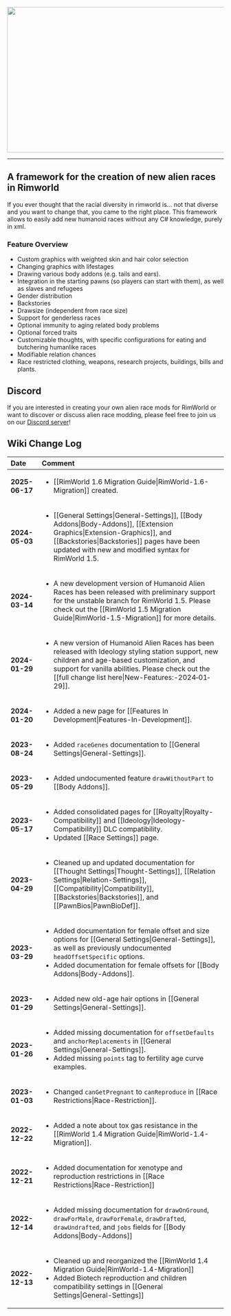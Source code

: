 <p align="center">
<img src="https://steamuserimages-a.akamaihd.net/ugc/1824515621608894853/5AE15295349EE9518F044869E3E60F4D4521D3BB/?imw=5000&imh=5000&ima=fit&impolicy=Letterbox&imcolor=%23000000&letterbox=false" width="600" height="338">
</p>

***


A framework for the creation of new alien races in Rimworld
---

If you ever thought that the racial diversity in rimworld is... not that diverse and you want to change that, you came to the right place. This framework allows to easily add new humanoid races without any C# knowledge, purely in xml.

### Feature Overview

* Custom graphics with weighted skin and hair color selection
* Changing graphics with lifestages
* Drawing various body addons (e.g. tails and ears).
* Integration in the starting pawns (so players can start with them), as well as slaves and refugees
* Gender distribution
* Backstories
* Drawsize (independent from race size)
* Support for genderless races
* Optional immunity to aging related body problems
* Optional forced traits
* Customizable thoughts, with specific configurations for eating and butchering humanlike races
* Modifiable relation chances
* Race restricted clothing, weapons, research projects, buildings, bills and plants.

## Discord

If you are interested in creating your own alien race mods for RimWorld or want to discover or discuss alien race modding, please feel free to join us on our [Discord server](http://discord.gg/XMCRj46)!

## Wiki Change Log

<table>
<thead>
<tr><th align="left">Date</th><th align="left">Comment</th></tr>
</thead>
<tbody>
<tr><td>
<strong>2025-06-17</strong>
</td><td>
<ul>
<li>[[RimWorld 1.6 Migration Guide|RimWorld-1.6-Migration]] created.</li>
</ul>
</td></tr>
<tr><td>
<strong>2024-05-03</strong>
</td><td>
<ul>
<li>[[General Settings|General-Settings]], [[Body Addons|Body-Addons]], [[Extension Graphics|Extension-Graphics]], and [[Backstories|Backstories]] pages have been updated with new and modified syntax for RimWorld 1.5.</li>
</ul>
</td></tr>
<tr><td>
<strong>2024-03-14</strong>
</td><td>
<ul>
<li>A new development version of Humanoid Alien Races has been released with preliminary support for the unstable branch for RimWorld 1.5. Please check out the [[RimWorld 1.5 Migration Guide|RimWorld-1.5-Migration]] for more details.</li>
</ul>
</td></tr>
<tr><td>
<strong>2024-01-29</strong>
</td><td>
<ul>
<li>A new version of Humanoid Alien Races has been released with Ideology styling station support, new children and age-based customization, and support for vanilla abilities. Please check out the [[full change list here|New-Features:-2024‐01‐29]].</li>
</ul>
</td></tr>
<tr><td>
<strong>2024-01-20</strong>
</td><td>
<ul>
<li>Added a new page for [[Features In Development|Features-In-Development]].</li>
</ul>
</td></tr>
<tr><td>
<strong>2023-08-24</strong>
</td><td>
<ul>
<li>Added <code>raceGenes</code> documentation to [[General Settings|General-Settings]].</li>
</ul>
</td></tr>
<tr><td>
<strong>2023-05-29</strong>
</td><td>
<ul>
<li>Added undocumented feature <code>drawWithoutPart</code> to [[Body Addons]].</li>
</ul>
</td></tr>
<tr><td>
<strong>2023-05-17</strong>
</td><td>
<ul>
<li>Added consolidated pages for [[Royalty|Royalty-Compatibility]] and [[Ideology|Ideology-Compatibility]] DLC compatibility.</li>
<li>Updated [[Race Settings]] page.</li>
</ul>
</td></tr>
<tr><td>
<strong>2023-04-29</strong>
</td><td>
<ul>
<li>Cleaned up and updated documentation for [[Thought Settings|Thought-Settings]], [[Relation Settings|Relation-Settings]], [[Compatibility|Compatibility]], [[Backstories|Backstories]], and [[PawnBios|PawnBioDef]].</li>
</ul>
</td></tr>
<tr><td>
<strong>2023-03-29</strong>
</td><td>
<ul>
<li>Added documentation for female offset and size options for [[General Settings|General-Settings]], as well as previously undocumented <code>headOffsetSpecific</code> options.</li>
<li>Added documentation for female offsets for [[Body Addons|Body-Addons]].</li>
</ul>
</td></tr>
<tr><td>
<strong>2023-01-29</strong>
</td><td>
<ul>
<li>Added new old-age hair options in [[General Settings|General-Settings]].</li>
</ul>
</td></tr>
<tr><td>
<strong>2023-01-26</strong>
</td><td>
<ul>
<li>Added missing documentation for <code>offsetDefaults</code> and <code>anchorReplacements</code> in [[General Settings|General-Settings]].</li>
<li>Added missing <code>points</code> tag to fertility age curve examples.</li>
</ul>
</td></tr>
<tr><td>
<strong>2023-01-03</strong>
</td><td>
<ul>
<li>Changed <code>canGetPregnant</code> to <code>canReproduce</code> in [[Race Restrictions|Race-Restriction]].</li>
</ul>
</td></tr>
<tr><td>
<strong>2022-12-22</strong>
</td><td>
<ul>
<li>Added a note about tox gas resistance in the [[RimWorld 1.4 Migration Guide|RimWorld-1.4-Migration]].</li>
</ul>
</td></tr>
<tr><td>
<strong>2022-12-21</strong>
</td><td>
<ul>
<li>Added documentation for xenotype and reproduction restrictions in [[Race Restrictions|Race-Restriction]]</li>
</ul>
</td></tr>
<tr><td>
<strong>2022-12-14</strong>
</td><td>
<ul>
<li>Added missing documentation for <code>drawOnGround</code>, <code>drawForMale</code>, <code>drawForFemale</code>, <code>drawDrafted</code>, <code>drawUndrafted</code>, and <code>jobs</code> fields for [[Body Addons|Body-Addons]]</li>
</ul>
</td></tr>
<tr><td>
<strong>2022-12-13</strong>
</td><td>
<ul>
<li>Cleaned up and reorganized the [[RimWorld 1.4 Migration Guide|RimWorld-1.4-Migration]]</li>
<li>Added Biotech reproduction and children compatibility settings in [[General Settings|General-Settings]]</li>
</ul>
</td></tr>
</tbody>
</table>
